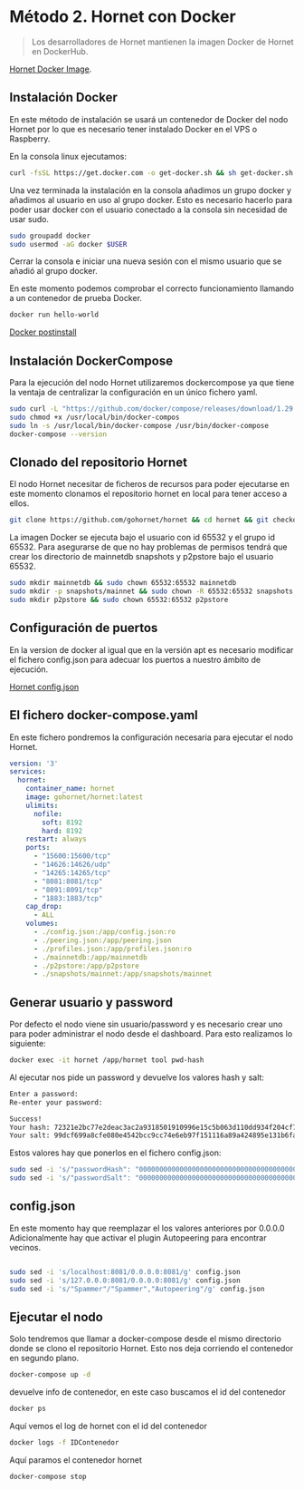 # Método 2. Hornet con Docker
> Los desarrolladores de Hornet mantienen la imagen Docker de Hornet en DockerHub.

[Hornet Docker Image](https://hub.docker.com/r/gohornet/hornet).

## Instalación Docker

En este método de instalación se usará un contenedor de Docker del nodo Hornet por lo que es necesario tener instalado Docker en el VPS o Raspberry.

En la consola linux ejecutamos:

```sh
curl -fsSL https://get.docker.com -o get-docker.sh && sh get-docker.sh
```
Una vez terminada la instalación en la consola añadimos un grupo docker y añadimos al usuario en uso al grupo docker.
Esto es necesario hacerlo para poder usar docker con el usuario conectado a la consola sin necesidad de usar sudo.

```sh
sudo groupadd docker
sudo usermod -aG docker $USER
```

Cerrar la consola e iniciar una nueva sesión con el mismo usuario que se añadió al grupo docker.

En este momento podemos comprobar el correcto funcionamiento llamando a un contenedor de prueba Docker.

```sh
docker run hello-world
```

[Docker postinstall](https://docs.docker.com/engine/install/linux-postinstall/)

## Instalación DockerCompose

Para la ejecución del nodo Hornet utilizaremos dockercompose ya que tiene la ventaja de centralizar la configuración en un único fichero yaml.

```sh
sudo curl -L "https://github.com/docker/compose/releases/download/1.29.2/docker-compose-$(uname -s)-$(uname -m)" -o /usr/local/bin/docker-compose
sudo chmod +x /usr/local/bin/docker-compos
sudo ln -s /usr/local/bin/docker-compose /usr/bin/docker-compose
docker-compose --version
```

## Clonado del repositorio Hornet

El nodo Hornet necesitar de ficheros de recursos para poder ejecutarse en este momento clonamos el repositorio hornet en local para tener acceso a ellos.

```sh
git clone https://github.com/gohornet/hornet && cd hornet && git checkout mainnet
```

La imagen Docker se ejecuta bajo el usuario con id 65532 y el grupo id 65532. Para asegurarse de que no hay problemas de permisos tendrá que crear los directorio de mainnetdb snapshots y p2pstore bajo el usuario 65532.

```sh
sudo mkdir mainnetdb && sudo chown 65532:65532 mainnetdb
sudo mkdir -p snapshots/mainnet && sudo chown -R 65532:65532 snapshots
sudo mkdir p2pstore && sudo chown 65532:65532 p2pstore
```

## Configuración de puertos

En la version de docker al igual que en la versión apt es necesario modificar el fichero config.json para adecuar los puertos a nuestro ámbito de ejecución.

[Hornet config.json](http://localhost:8080/guide/hornet/hornet_apt.html#despues-de-instalar)


## El fichero docker-compose.yaml

En este fichero pondremos la configuración necesaria para ejecutar el nodo Hornet.

```yaml
version: '3'
services:
  hornet:
    container_name: hornet
    image: gohornet/hornet:latest
    ulimits:
      nofile:
        soft: 8192
        hard: 8192
    restart: always
    ports:
      - "15600:15600/tcp"
      - "14626:14626/udp"
      - "14265:14265/tcp"
      - "8081:8081/tcp"
      - "8091:8091/tcp"
      - "1883:1883/tcp"
    cap_drop:
      - ALL
    volumes:
      - ./config.json:/app/config.json:ro
      - ./peering.json:/app/peering.json
      - ./profiles.json:/app/profiles.json:ro
      - ./mainnetdb:/app/mainnetdb
      - ./p2pstore:/app/p2pstore
      - ./snapshots/mainnet:/app/snapshots/mainnet

```

## Generar usuario y password

Por defecto el nodo viene sin usuario/password y es necesario crear uno para poder administrar el nodo desde el dashboard. Para esto realizamos lo siguiente:

```sh
docker exec -it hornet /app/hornet tool pwd-hash
```

Al ejecutar nos pide un password y devuelve los valores hash y salt:

```sh
Enter a password:
Re-enter your password:

Success!
Your hash: 72321e2bc77e2deac3ac2a9318501910996e15c5b063d110dd934f204cf72ac0
Your salt: 99dcf699a8cfe080e4542bcc9cc74e6eb97f151116a89a424895e131b6fa8ef0
```

Estos valores hay que ponerlos en el fichero config.json:

```sh
sudo sed -i 's/"passwordHash": "0000000000000000000000000000000000000000000000000000000000000000"/"passwordHash": "72321e2bc77e2deac3ac2a9318501910996e15c5b063d110dd934f204cf72ac0"/g' config.json
sudo sed -i 's/"passwordSalt": "0000000000000000000000000000000000000000000000000000000000000000"/"passwordSalt": "99dcf699a8cfe080e4542bcc9cc74e6eb97f151116a89a424895e131b6fa8ef0"/g' config.json
```

## config.json

En este momento hay que reemplazar el los valores anteriores por 0.0.0.0
Adicionalmente hay que activar el plugin Autopeering para encontrar vecinos.

```sh

sudo sed -i 's/localhost:8081/0.0.0.0:8081/g' config.json
sudo sed -i 's/127.0.0.0:8081/0.0.0.0:8081/g' config.json
sudo sed -i 's/"Spammer"/"Spammer","Autopeering"/g' config.json

```

## Ejecutar el nodo

Solo tendremos que llamar a docker-compose desde el mismo directorio donde se clono el repositorio Hornet.
Esto nos deja corriendo el contenedor en segundo plano.

```sh
docker-compose up -d
```
devuelve info de contenedor, en este caso buscamos el id del contenedor

```sh
docker ps
```

Aquí vemos el log de hornet con el id del contenedor

```sh
docker logs -f IDContenedor
```

Aquí paramos el contenedor hornet

```sh
docker-compose stop
```
